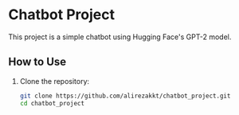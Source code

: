# Chatbot Project

This project is a simple chatbot using Hugging Face's GPT-2 model.

## How to Use

1. Clone the repository:
   ```bash
   git clone https://github.com/alirezakkt/chatbot_project.git
   cd chatbot_project

